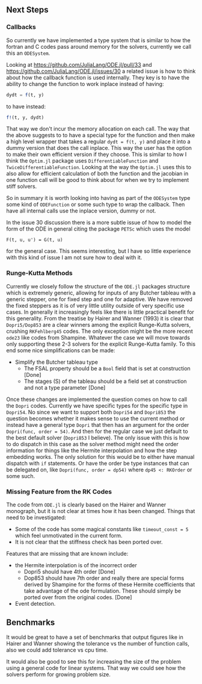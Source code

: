 ## Next Steps

### Callbacks
So currently we have implemented a type system that is similar to how the
fortran and C codes pass around memory for the solvers, currently we call this
an `ODESystem`.

Looking at https://github.com/JuliaLang/ODE.jl/pull/33 and
https://github.com/JuliaLang/ODE.jl/issues/30 a related issue is how to think
about how the callback function is used internally. They key is to have the
ability to change the function to work inplace instead of having:
```jl
dydt = f(t, y)
```
to have instead:
```jl
f!(t, y, dydt)
```
That way we don't incur the memory allocation on each call. The way that the
above suggests to to have a special type for the function and then make a high
level wrapper that takes a regular ```dydt = f(t, y)``` and place it into a
dummy version that does the call inplace. This way the user has the option to
make their own efficient version if they choose. This is similar to how I think
the `Optim.jl` package uses `DifferentiableFunction` and
`TwiceDifferentiableFunction`. Looking at the way the `Optim.jl` uses this to
also allow for efficient calculation of both the function and the jacobian in
one function call will be good to think about for when we try to implement
stiff solvers.

So in summary it is worth looking into having as part of the `ODESystem` type
some kind of `ODEFunction` or some such type to wrap the callback. Then have
all internal calls use the inplace version, dummy or not.

In the issue 30 discussion there is a more subtle issue of how to model the
form of the ODE in general citing the package `PETSc` which uses the model
```
F(t, u, u') = G(t, u)
```
for the general case. This seems interesting, but I have so little experience
with this kind of issue I am not sure how to deal with it.

### Runge-Kutta Methods
Currently we closely follow the structure of the `ODE.jl` packages structure
which is extremely generic, allowing for inputs of any Butcher tableau with
a generic stepper, one for fixed step and one for adaptive. We have removed
the fixed steppers as it is of very little utility outside of very specific
use cases. In generally it increasingly feels like there is little practical
benefit for this generality. From the treatise by Hairer and Wanner (1993) it
is clear that `Dopri5/Dop853` are a clear winners among the explicit Runge-Kutta
solvers, crushing `RKFehlberg45` codes. The only exception might be the more
recent `ode23` like codes from Shampine. Whatever the case we will move towards
only supporting these 2-3 solvers for the explicit Runge-Kutta family. To this
end some nice simplifications can be made:

* Simplify the Butcher tableau type
    * The FSAL property should be a `Bool` field that is set at construction [Done]
    * The stages (S) of the tableau should be a field set at construction and
      not a type parameter [Done]

Once these changes are implemented the question comes on how to call the `Dopri`
codes. Currently we have specific types for the specific type in `Dopri54`.
No since we want to support both `Dopri54` and `Dopri853` the question becomes
whether it makes sense to use the current method or instead have a general
type `Dopri` that then has an argument for the order `Dopri(func, order = 54)`.
And then for the regular case we just default to the best default solver
(`Dopri853` I believe). The only issue with this is how to do dispatch in this
case as the solver method might need the order information for things like
the Hermite interpolation and how the step embedding works. The only solution
for this would be to either have manual dispatch with `if` statements. Or have
the order be type instances that can be delegated on, like
`Dopri(func, order = dp54)` where `dp45 <: RKOrder` or some such.

### Missing Feature from the RK Codes
The code from `ODE.jl` is clearly based on the Hairer and Wanner monograph, but
it is not clear at times how it has been changed. Things that need to be
investigated:

* Some of the code has some magical constants like `timeout_const = 5` which
  feel unmotivated in the current form.
* It is not clear that the stiffness check has been ported over.

Features that are missing that are known include:
* the Hermite interpolation is of the incorrect order
    * Dopri5 should have 4th order [Done]
    * Dop853 should have 7th order
  and really there are special forms derived by Shampine for the forms of these
  Hermite coefficients that take advantage of the ode formulation. These
  should simply be ported over from the original codes. [Done]
* Event detection.

## Benchmarks
It would be great to have a set of benchmarks that output figures like in
Hairer and Wanner showing the tolerance vs the number of function calls, also
we could add tolerance vs cpu time.

It would also be good to see this for increasing the size of the problem using
a general code for linear systems. That way we could see how the solvers
perform for growing problem size.
